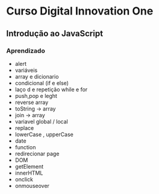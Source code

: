 # Curso Digital Innovation One

## Introdução ao JavaScript

### Aprendizado

- alert
- variáveis
- array e dicionario
- condicional (if e else)
- laço d e repetição while e for
- push,pop e leght
- reverse array
- toString -> array
- join -> array
- variavel global / local
- replace
- lowerCase , upperCase
- date
- function
- redirecionar page
- DOM
- getElement
- innerHTML
- onclick
- onmouseover

